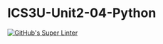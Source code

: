 # ICS3U-Unit2-04-Python

[![GitHub's Super Linter](https://github.com/Joshua-Yeung-2/ICS3U-Unit2-04-Python/workflows/GitHub's%20Super%20Linter/badge.svg)](https://github.com/Joshua-Yeung-2/ICS3U-Unit2-04-Python/actions)

